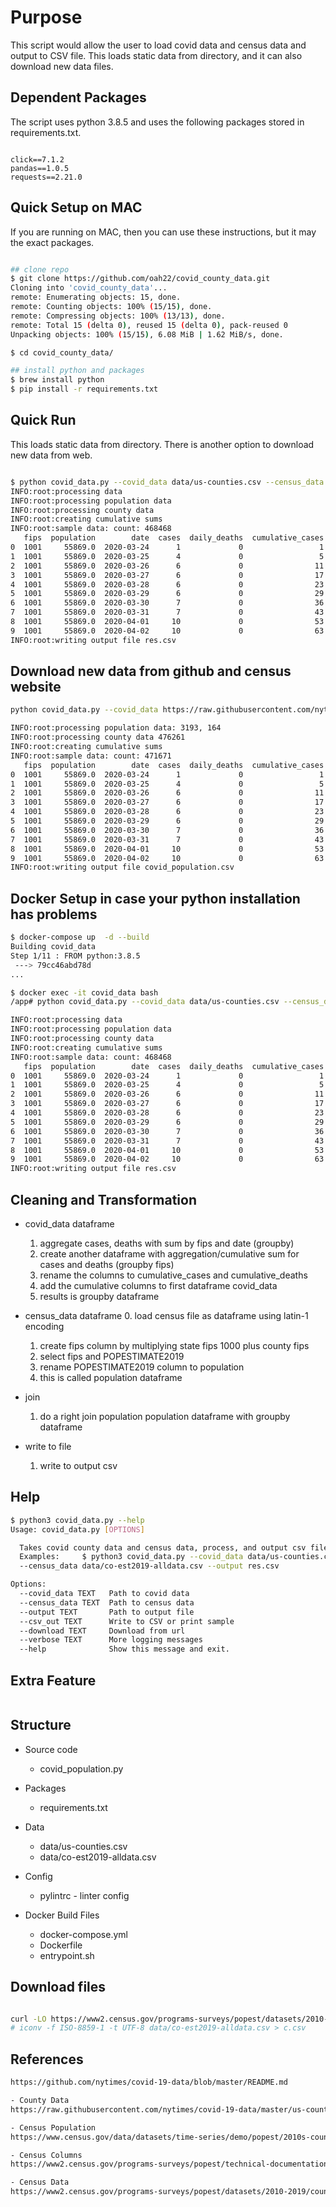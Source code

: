 # Purpose

This script would allow the user to load covid data and census data and output to CSV file.
This loads static data from directory, and it can also download new data files.

## Dependent Packages

The script uses python 3.8.5 and uses the following packages stored in requirements.txt.

```text

click==7.1.2
pandas==1.0.5
requests==2.21.0

```

## Quick Setup on MAC

If you are running on MAC, then you can use these instructions, but it may the exact packages.

```sh

## clone repo
$ git clone https://github.com/oah22/covid_county_data.git
Cloning into 'covid_county_data'...
remote: Enumerating objects: 15, done.
remote: Counting objects: 100% (15/15), done.
remote: Compressing objects: 100% (13/13), done.
remote: Total 15 (delta 0), reused 15 (delta 0), pack-reused 0
Unpacking objects: 100% (15/15), 6.08 MiB | 1.62 MiB/s, done.

$ cd covid_county_data/

## install python and packages
$ brew install python
$ pip install -r requirements.txt

```

## Quick Run

This loads static data from directory. There is another option to download new data from web.

```sh

$ python covid_data.py --covid_data data/us-counties.csv --census_data data/co-est2019-alldata.csv --output res.csv
INFO:root:processing data
INFO:root:processing population data
INFO:root:processing county data
INFO:root:creating cumulative sums
INFO:root:sample data: count: 468468
   fips  population        date  cases  daily_deaths  cumulative_cases  cumulative_deaths
0  1001     55869.0  2020-03-24      1             0                 1                  0
1  1001     55869.0  2020-03-25      4             0                 5                  0
2  1001     55869.0  2020-03-26      6             0                11                  0
3  1001     55869.0  2020-03-27      6             0                17                  0
4  1001     55869.0  2020-03-28      6             0                23                  0
5  1001     55869.0  2020-03-29      6             0                29                  0
6  1001     55869.0  2020-03-30      7             0                36                  0
7  1001     55869.0  2020-03-31      7             0                43                  0
8  1001     55869.0  2020-04-01     10             0                53                  0
9  1001     55869.0  2020-04-02     10             0                63                  0
INFO:root:writing output file res.csv

```

## Download new data from github and census website

```sh
python covid_data.py --covid_data https://raw.githubusercontent.com/nytimes/covid-19-data/master/us-counties.csv --census_data https://www2.census.gov/programs-surveys/popest/datasets/2010-2019/counties/totals/co-est2019-alldata.csv --download

INFO:root:processing population data: 3193, 164
INFO:root:processing county data 476261
INFO:root:creating cumulative sums
INFO:root:sample data: count: 471671
   fips  population        date  cases  daily_deaths  cumulative_cases  cumulative_deaths
0  1001     55869.0  2020-03-24      1             0                 1                  0
1  1001     55869.0  2020-03-25      4             0                 5                  0
2  1001     55869.0  2020-03-26      6             0                11                  0
3  1001     55869.0  2020-03-27      6             0                17                  0
4  1001     55869.0  2020-03-28      6             0                23                  0
5  1001     55869.0  2020-03-29      6             0                29                  0
6  1001     55869.0  2020-03-30      7             0                36                  0
7  1001     55869.0  2020-03-31      7             0                43                  0
8  1001     55869.0  2020-04-01     10             0                53                  0
9  1001     55869.0  2020-04-02     10             0                63                  0
INFO:root:writing output file covid_population.csv
```

## Docker Setup in case your python installation has problems

```sh
$ docker-compose up  -d --build
Building covid_data
Step 1/11 : FROM python:3.8.5
 ---> 79cc46abd78d
...

$ docker exec -it covid_data bash
/app# python covid_data.py --covid_data data/us-counties.csv --census_data data/co-est2019-alldata.csv --output res.csv

INFO:root:processing data
INFO:root:processing population data
INFO:root:processing county data
INFO:root:creating cumulative sums
INFO:root:sample data: count: 468468
   fips  population        date  cases  daily_deaths  cumulative_cases  cumulative_deaths
0  1001     55869.0  2020-03-24      1             0                 1                  0
1  1001     55869.0  2020-03-25      4             0                 5                  0
2  1001     55869.0  2020-03-26      6             0                11                  0
3  1001     55869.0  2020-03-27      6             0                17                  0
4  1001     55869.0  2020-03-28      6             0                23                  0
5  1001     55869.0  2020-03-29      6             0                29                  0
6  1001     55869.0  2020-03-30      7             0                36                  0
7  1001     55869.0  2020-03-31      7             0                43                  0
8  1001     55869.0  2020-04-01     10             0                53                  0
9  1001     55869.0  2020-04-02     10             0                63                  0
INFO:root:writing output file res.csv
```

## Cleaning and Transformation

- covid_data dataframe
    1. aggregate cases, deaths with sum by fips and date (groupby)
    2. create another dataframe with aggregation/cumulative sum for cases and deaths (groupby fips)
    3. rename the columns to cumulative_cases and cumulative_deaths
    4. add the cumulative columns to first dataframe covid_data
    5. results is groupby dataframe

- census_data dataframe
    0. load census file as dataframe using latin-1 encoding
    1. create fips column by multiplying state fips 1000 plus county fips
    2. select fips and POPESTIMATE2019
    3. rename POPESTIMATE2019 column to population
    4. this is called population dataframe

- join
    1. do a right join population population dataframe with groupby dataframe

- write to file
    1. write to output csv

## Help

```sh
$ python3 covid_data.py --help
Usage: covid_data.py [OPTIONS]

  Takes covid county data and census data, process, and output csv file.
  Examples:     $ python3 covid_data.py --covid_data data/us-counties.csv
  --census_data data/co-est2019-alldata.csv --output res.csv

Options:
  --covid_data TEXT   Path to covid data
  --census_data TEXT  Path to census data
  --output TEXT       Path to output file
  --csv_out TEXT      Write to CSV or print sample
  --download TEXT     Download from url
  --verbose TEXT      More logging messages
  --help              Show this message and exit.
```

## Extra Feature

```sh
```

## Structure

- Source code
  - covid_population.py

- Packages
  - requirements.txt

- Data
  - data/us-counties.csv
  - data/co-est2019-alldata.csv

- Config
  - pylintrc - linter config

- Docker Build Files
  - docker-compose.yml
  - Dockerfile
  - entrypoint.sh

## Download files

```sh

curl -LO https://www2.census.gov/programs-surveys/popest/datasets/2010-2019/counties/totals/co-est2019-alldata.csv
# iconv -f ISO-8859-1 -t UTF-8 data/co-est2019-alldata.csv > c.csv

```

## References

```sh
https://github.com/nytimes/covid-19-data/blob/master/README.md

- County Data
https://raw.githubusercontent.com/nytimes/covid-19-data/master/us-counties.csv

- Census Population
https://www.census.gov/data/datasets/time-series/demo/popest/2010s-counties-total.html

- Census Columns
https://www2.census.gov/programs-surveys/popest/technical-documentation/file-layouts/2010-2019/co-est2019-alldata.pdf

- Census Data
https://www2.census.gov/programs-surveys/popest/datasets/2010-2019/counties/totals/co-est2019-alldata.csv

```